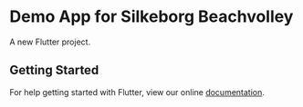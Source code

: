 # Demo App for Silkeborg Beachvolley

A new Flutter project.

## Getting Started

For help getting started with Flutter, view our online
[documentation](https://flutter.io/).
